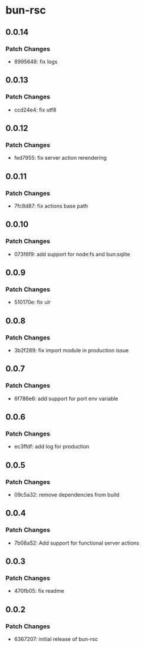 # bun-rsc

## 0.0.14

### Patch Changes

- 8995648: fix logs

## 0.0.13

### Patch Changes

- ccd24e4: fix utf8

## 0.0.12

### Patch Changes

- fed7955: fix server action rerendering

## 0.0.11

### Patch Changes

- 7fc8d87: fix actions base path

## 0.0.10

### Patch Changes

- 073f6f9: add support for node:fs and bun:sqlite

## 0.0.9

### Patch Changes

- 510170e: fix ulr

## 0.0.8

### Patch Changes

- 3b2f289: fix import module in production issue

## 0.0.7

### Patch Changes

- 6f786e6: add support for port env variable

## 0.0.6

### Patch Changes

- ec3ffdf: add log for production

## 0.0.5

### Patch Changes

- 09c5a32: remove dependencies from build

## 0.0.4

### Patch Changes

- 7b08a52: Add support for functional server actions

## 0.0.3

### Patch Changes

- 470fb05: fix readme

## 0.0.2

### Patch Changes

- 6367207: initial release of bun-rsc
